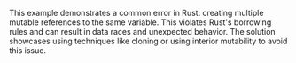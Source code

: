 This example demonstrates a common error in Rust: creating multiple mutable references to the same variable.  This violates Rust's borrowing rules and can result in data races and unexpected behavior. The solution showcases using techniques like cloning or using interior mutability to avoid this issue.
